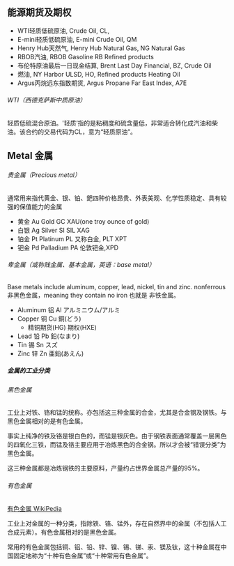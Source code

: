 ## 能源期货及期权

- WTI轻质低硫原油,    Crude Oil,        CL, 
- E-mini轻质低硫原油, E-mini Crude Oil, QM  
- Henry Hub天然气,   Henry Hub Natural Gas, NG  Natural Gas
- RBOB汽油,          RBOB Gasoline   RB  Refined products
- 布伦特原油最后一日现金结算, Brent Last Day Financial, BZ, Crude Oil
- 燃油, NY Harbor ULSD, HO, Refined products Heating Oil
- Argus丙烷远东指数期货, Argus Propane Far East Index, A7E


###### WTI（西德克萨斯中质原油）

轻质低硫混合原油。'轻质’指的是粘稠度和硫含量低，非常适合转化成汽油和柴油。该合约的交易代码为CL，意为“轻质原油”。


## Metal 金属

###### 贵金属（Precious metal）

通常用来指代黄金、银、铂、鈀四种价格昂贵、外表美观、化学性质稳定、具有较强的保值能力的金属
- 黄金	Au	Gold	    GC XAU(one troy ounce of gold)
- 白银 	Ag	Silver	  SI SIL XAG
- 铂金	Pt	Platinum 	PL 又称白金, PLT XPT 
- 钯金 	Pd	Palladium	PA 伦敦钯金,XPD

###### 卑金属（或称贱金属、基本金属，英语：base metal）

Base metals include aluminum, copper, lead, nickel, tin and zinc.
nonferrous非黑色金属，meaning they contain no iron 也就是 非铁金属。

- Aluminum 铝 Al アルミニウム/アルミ
- Copper   铜 Cu 銅(どう)
  - 精铜期货(HG) 期权(HXE)
- Lead     铅 Pb 鉛(なまり)
- Tin      锡 Sn スズ
- Zinc     锌 Zn 亜鉛(あえん)




##### 金属的工业分类

###### 黑色金属
工业上对铁、铬和锰的统称。亦包括这三种金属的合金，尤其是合金钢及钢铁。与黑色金属相对的是有色金属。

事实上纯净的铁及铬是银白色的，而锰是银灰色。由于钢铁表面通常覆盖一层黑色的四氧化三铁，而锰及铬主要应用于冶炼黑色的合金钢。所以才会被“错误分类”为黑色金属。

这三种金属都是冶炼钢铁的主要原料，产量约占世界金属总产量的95%。

###### 有色金属

[有色金属 WikiPedia](https://zh.wikipedia.org/zh-cn/%E6%9C%89%E8%89%B2%E9%87%91%E5%B1%9E)

工业上对金属的一种分类，指除铁、铬、锰外，存在自然界中的金属（不包括人工合成元素）。有色金属相对的是黑色金属。

常用的有色金属包括铜、铝、铅、锌、镍、锡、锑、汞、镁及钛，这十种金属在中国固定地称为“十种有色金属”或“十种常用有色金属”。
